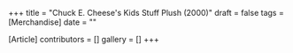 +++
title = "Chuck E. Cheese's Kids Stuff Plush (2000)"
draft = false
tags = [Merchandise]
date = ""

[Article]
contributors = []
gallery = []
+++